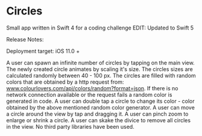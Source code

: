 # Circles
Small app written in Swift 4 for a coding challenge EDIT: Updated to Swift 5

Release Notes:

Deployment target: iOS 11.0 +

A user can spawn an infinite number of circles by tapping on the main view. 
The newly created circle animates by scaling it's size. 
The circles sizes are calculated randomly between 40 - 100 px.
The circles are filled with random colors that are obtained by a http request from: www.colourlovers.com/api/colors/random?format=json.
If there is no network connection available or the request fails a random color is generated in code. 
A user can double tap a circle to change its color - color obtained by the above mentioned random color generator.
A user can move a circle around the view by tap and dragging it.
A user can pinch zoom to enlarge or shrink a circle.
A user can skake the divice to remove all circles in the view.
No third party libraries have been used.
